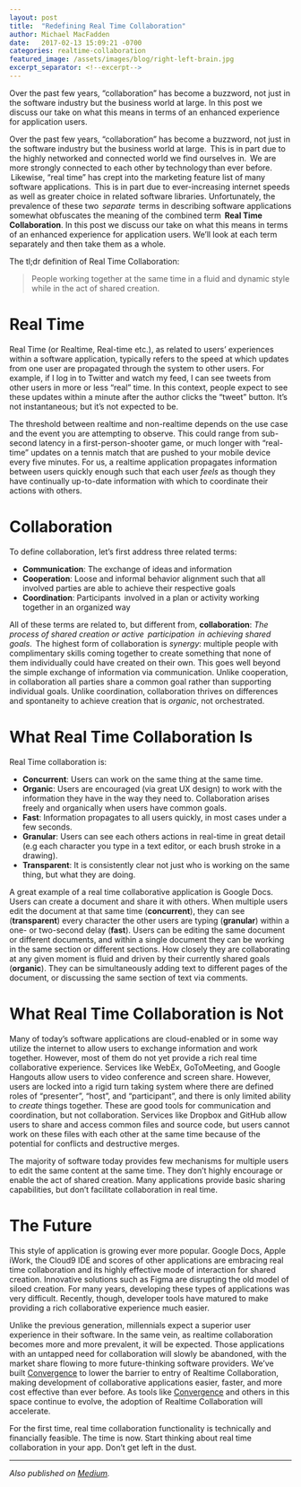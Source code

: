 ```yaml
---
layout: post
title:  "Redefining Real Time Collaboration"
author: Michael MacFadden
date:   2017-02-13 15:09:21 -0700
categories: realtime-collaboration
featured_image: /assets/images/blog/right-left-brain.jpg
excerpt_separator: <!--excerpt-->
---
```

Over the past few years, “collaboration” has become a buzzword, not just in the software industry but the business world at large. In this post we discuss our take on what this means in terms of an enhanced experience for application users.
<!--excerpt-->

Over the past few years, “collaboration” has become a buzzword, not just in the software industry but the business world at large.  This is in part due to the highly networked and connected world we find ourselves in.  We are more strongly connected to each other by technology than ever before.  Likewise, “real time” has crept into the marketing feature list of many software applications.  This is in part due to ever-increasing internet speeds as well as greater choice in related software libraries. Unfortunately, the prevalence of these two  _separate_  terms in describing software applications somewhat obfuscates the meaning of the combined term  **Real Time Collaboration**. In this post we discuss our take on what this means in terms of an enhanced experience for application users. We’ll look at each term separately and then take them as a whole.

The tl;dr definition of Real Time Collaboration:

> People working together at the same time in a fluid and dynamic style while in the act of shared creation.

# Real Time

Real Time (or Realtime, Real-time etc.), as related to users’ experiences within a software application, typically refers to the speed at which updates from one user are propagated through the system to other users. For example, if I log in to Twitter and watch my feed, I can see tweets from other users in more or less “real” time. In this context, people expect to see these updates within a minute after the author clicks the “tweet” button. It’s not instantaneous; but it’s not expected to be.

The threshold between realtime and non-realtime depends on the use case and the event you are attempting to observe. This could range from sub-second latency in a first-person-shooter game, or much longer with “real-time” updates on a tennis match that are pushed to your mobile device every five minutes. For us, a realtime application propagates information between users quickly enough such that each user _feels_ as though they have continually up-to-date information with which to coordinate their actions with others.  

# Collaboration

To define collaboration, let’s first address three related terms:

*  **Communication**: The exchange of ideas and information
*  **Cooperation**: Loose and informal behavior alignment such that all involved parties are able to achieve their respective goals
*  **Coordination**: Participants  involved in a plan or activity working together in an organized way

All of these terms are related to, but different from, **collaboration**: _The process of shared creation or active  participation  in achieving shared goals_.  The highest form of collaboration is _synergy_: multiple people with complimentary skills coming together to create something that none of them individually could have created on their own. This goes well beyond the simple exchange of information via communication. Unlike cooperation, in collaboration all parties share a common goal rather than supporting individual goals. Unlike coordination, collaboration thrives on differences and spontaneity to achieve creation that is _organic_, not orchestrated.

# What Real Time Collaboration Is

Real Time collaboration is:

*  **Concurrent**: Users can work on the same thing at the same time.
*  **Organic**: Users are encouraged (via great UX design) to work with the information they have in the way they need to. Collaboration arises freely and organically when users have common goals.
*  **Fast**: Information propagates to all users quickly, in most cases under a few seconds. 
*  **Granular**: Users can see each others actions in real-time in great detail (e.g each character you type in a text editor, or each brush stroke in a drawing).
*  **Transparent**: It is consistently clear not just who is working on the same thing, but what they are doing.

A great example of a real time collaborative application is Google Docs. Users can create a document and share it with others. When multiple users edit the document at that same time (**concurrent**), they can see (**transparent**) every character the other users are typing (**granular**) within a one- or two-second delay (**fast**). Users can be editing the same document or different documents, and within a single document they can be working in the same section or different sections. How closely they are collaborating at any given moment is fluid and driven by their currently shared goals (**organic**). They can be simultaneously adding text to different pages of the document, or discussing the same section of text via comments.

# What Real Time Collaboration is Not

Many of today’s software applications are cloud-enabled or in some way utilize the internet to allow users to exchange information and work together. However, most of them do not yet provide a rich real time collaborative experience. Services like WebEx, GoToMeeting, and Google Hangouts allow users to video conference and screen share. However, users are locked into a rigid turn taking system where there are defined roles of “presenter”, “host”, and “participant”, and there is only limited ability to _create_ things together. These are good tools for communication and coordination, but not collaboration. Services like Dropbox and GitHub allow users to share and access common files and source code, but users cannot work on these files with each other at the same time because of the potential for conflicts and destructive merges.

The majority of software today provides few mechanisms for multiple users to edit the same content at the same time. They don’t highly encourage or enable the act of shared creation. Many applications provide basic sharing capabilities, but don’t facilitate collaboration in real time.

# The Future

This style of application is growing ever more popular. Google Docs, Apple iWork, the Cloud9 IDE and scores of other applications are embracing real time collaboration and its highly effective mode of interaction for shared creation. Innovative solutions such as Figma are disrupting the old model of siloed creation. For many years, developing these types of applications was very difficult. Recently, though, developer tools have matured to make providing a rich collaborative experience much easier.

Unlike the previous generation, millennials expect a superior user experience in their software. In the same vein, as realtime collaboration becomes more and more prevalent, it will be expected. Those applications with an untapped need for collaboration will slowly be abandoned, with the market share flowing to more future-thinking software providers. We’ve built [Convergence](https://convergencelabs.com) to lower the barrier to entry of Realtime Collaboration, making development of collaborative applications easier, faster, and more cost effective than ever before. As tools like [Convergence](https://convergencelabs.com) and others in this space continue to evolve, the adoption of Realtime Collaboration will accelerate.

For the first time, real time collaboration functionality is technically and financially feasible. The time is now. Start thinking about real time collaboration in your app. Don’t get left in the dust.


* * *

_Also published on [Medium](https://medium.com/@MichaelMacFadden/redefining-realtime-collaboration-af86edc940c5)._